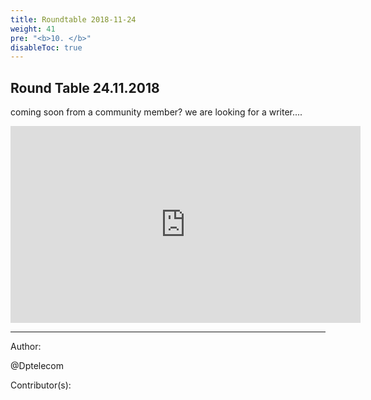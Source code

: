 ```yaml
---
title: Roundtable 2018-11-24
weight: 41
pre: "<b>10. </b>"
disableToc: true
---
```


## Round Table 24.11.2018

coming soon from a community member?
we are looking for a writer....


<iframe width="560" height="315" src="https://www.youtube.com/embed/RwxpC3-wuXE" frameborder="0" allow="accelerometer; autoplay; encrypted-media; gyroscope; picture-in-picture" allowfullscreen></iframe>


---
Author:


@Dptelecom


Contributor(s):



